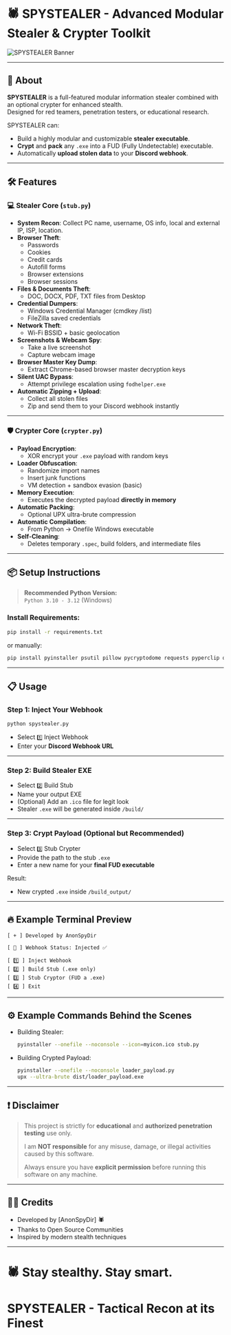 # 🕷️ SPYSTEALER - Advanced Modular Stealer & Crypter Toolkit

![SPYSTEALER Banner](https://img.shields.io/badge/status-active-success?style=flat-square)

---

## 🚀 About

**SPYSTEALER** is a full-featured modular information stealer combined with an optional crypter for enhanced stealth.  
Designed for red teamers, penetration testers, or educational research.

SPYSTEALER can:
- Build a highly modular and customizable **stealer executable**.
- **Crypt** and **pack** any `.exe` into a FUD (Fully Undetectable) executable.
- Automatically **upload stolen data** to your **Discord webhook**.

---

## 🛠️ Features

### 💻 Stealer Core (`stub.py`)

- **System Recon**: Collect PC name, username, OS info, local and external IP, ISP, location.
- **Browser Theft**:
  - Passwords
  - Cookies
  - Credit cards
  - Autofill forms
  - Browser extensions
  - Browser sessions
- **Files & Documents Theft**:
  - DOC, DOCX, PDF, TXT files from Desktop
- **Credential Dumpers**:
  - Windows Credential Manager (cmdkey /list)
  - FileZilla saved credentials
- **Network Theft**:
  - Wi-Fi BSSID + basic geolocation
- **Screenshots & Webcam Spy**:
  - Take a live screenshot
  - Capture webcam image
- **Browser Master Key Dump**:
  - Extract Chrome-based browser master decryption keys
- **Silent UAC Bypass**:
  - Attempt privilege escalation using `fodhelper.exe`
- **Automatic Zipping + Upload**:
  - Collect all stolen files
  - Zip and send them to your Discord webhook instantly

---

### 🛡️ Crypter Core (`crypter.py`)

- **Payload Encryption**:
  - XOR encrypt your `.exe` payload with random keys
- **Loader Obfuscation**:
  - Randomize import names
  - Insert junk functions
  - VM detection + sandbox evasion (basic)
- **Memory Execution**:
  - Executes the decrypted payload **directly in memory**
- **Automatic Packing**:
  - Optional UPX ultra-brute compression
- **Automatic Compilation**:
  - From Python → Onefile Windows executable
- **Self-Cleaning**:
  - Deletes temporary `.spec`, build folders, and intermediate files

---

## 📦 Setup Instructions

> **Recommended Python Version:**  
> `Python 3.10 - 3.12` (Windows)

### Install Requirements:

```bash
pip install -r requirements.txt
```
or manually:
```bash
pip install pyinstaller psutil pillow pycryptodome requests pyperclip opencv-python
```

---

## 📋 Usage

### Step 1: Inject Your Webhook

```bash
python spystealer.py
```
- Select `1️⃣` Inject Webhook
- Enter your **Discord Webhook URL**

---

### Step 2: Build Stealer EXE

- Select `2️⃣` Build Stub
- Name your output EXE
- (Optional) Add an `.ico` file for legit look
- Stealer `.exe` will be generated inside `/build/`

---

### Step 3: Crypt Payload (Optional but Recommended)

- Select `3️⃣` Stub Crypter
- Provide the path to the stub `.exe`
- Enter a new name for your **final FUD executable**

Result:  
- New crypted `.exe` inside `/build_output/`

---

## 🔥 Example Terminal Preview

```
[ + ] Developed by AnonSpyDir

[ 🔗 ] Webhook Status: Injected ✅

[ 1️⃣ ] Inject Webhook
[ 2️⃣ ] Build Stub (.exe only)
[ 3️⃣ ] Stub Cryptor (FUD a .exe)
[ 4️⃣ ] Exit
```

---

## ⚙️ Example Commands Behind the Scenes

- Building Stealer:
  ```bash
  pyinstaller --onefile --noconsole --icon=myicon.ico stub.py
  ```

- Building Crypted Payload:
  ```bash
  pyinstaller --onefile --noconsole loader_payload.py
  upx --ultra-brute dist/loader_payload.exe
  ```

---

## ❗ Disclaimer

> This project is strictly for **educational** and **authorized penetration testing** use only.  
>  
> I am **NOT responsible** for any misuse, damage, or illegal activities caused by this software.  
>  
> Always ensure you have **explicit permission** before running this software on any machine.

---

## 👨‍💻 Credits

- Developed by [AnonSpyDir] 🕷️
- Thanks to Open Source Communities
- Inspired by modern stealth techniques

---

# 🕷️ Stay stealthy. Stay smart.  
# **SPYSTEALER - Tactical Recon at its Finest**
